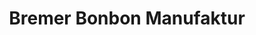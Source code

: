 ---
title: "Bremer Bonbon Manufaktur"
url: /bremen/bremer-bonbon-manufaktur-marterburg/
shop: Süßwaren
---